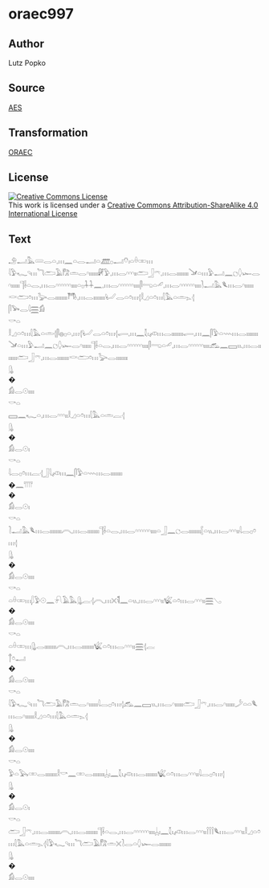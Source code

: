 # oraec997

## Author

Lutz Popko

## Source

[AES](https://github.com/simondschweitzer/aes)

## Transformation

[ORAEC](https://oraec.github.io/)

## License

<a rel="license" href="http://creativecommons.org/licenses/by-sa/4.0/"><img alt="Creative Commons License" style="border-width:0" src="https://i.creativecommons.org/l/by-sa/4.0/88x31.png" /></a><br />This work is licensed under a <a rel="license" href="http://creativecommons.org/licenses/by-sa/4.0/">Creative Commons Attribution-ShareAlike 4.0 International License</a>

## Text

𓄂𓂝𓅓𓄲𓂋𓏏𓈒𓏥𓈖𓏏𓂋𓂝𓏏𓊏𓊪𓂝𓄣𓏤𓏏𓏐𓏒𓏥<br>
𓇋𓅱𓆑𓄹𓏥𓆓𓂧𓄿𓀗𓏛𓂋𓎆𓏤𓏤𓏤𓏤𓏤𓏤𓏞𓅱𓈒𓏥𓂋𓎆𓎆𓎆𓏤𓏤𓂧𓃀𓍼𓈒𓏥𓂋𓏤𓏤𓏤𓏤𓏤𓏤𓏤𓏤𓍁𓏏𓏥𓅱𓂝𓈖𓐎𓆭𓆱𓂋𓎆𓏤𓏤𓏤𓏤𓏤𓏤𓊹𓌢𓏏𓂋𓈒𓏥𓂋𓎆𓎆𓎆𓎆𓎆𓎆𓏤𓏤𓏤𓏤𓏏𓊪𓇑𓇑𓈖𓈒𓏥𓂋𓎆𓎆𓎆𓎆𓎆𓎆𓏤𓏤𓏤𓏤𓋴𓂸𓏏𓄔𓈒𓏥𓂋𓎆𓎆𓎆𓎆𓎆𓎆𓏤𓏤𓏤𓏤𓍘𓂝𓅓𓆰𓏥𓂋𓎆𓏤𓏤𓏤𓏤𓏤𓏤𓎙𓂧𓏌𓏥𓅬𓂋𓏤𓏤𓏤𓏤𓏤𓏤𓏤𓏤𓇭𓈒𓏥𓂋𓏤𓏤𓏤𓏤𓏤𓏤𓏤𓏤𓂦𓂋𓏏𓏌𓏥𓂆𓎛𓈎𓏏𓏌𓏥𓇛𓅓𓏏𓏛𓂄𓂆<br>
𓋴𓅨𓂋𓇋𓈗𓀁<br>
𓎡𓏏<br>
𓎛𓈎𓏏𓏌𓏥𓇛𓅓𓏏𓏛𓂆𓋴𓐍𓊪𓏏𓈒𓏥𓂆𓂦𓂋𓏏𓏌𓏥𓂆𓂷𓈒𓏥𓈖𓇜𓏤𓌽𓏥𓂋𓏤𓏤𓏤𓏤𓏤𓏤𓏤𓏤𓂷𓈒𓏥𓈖𓋴𓅱𓏏𓇠𓏥𓂋𓏤𓏤𓏤𓏤𓏤𓏤𓏤𓏤𓍁𓏏𓏥𓅱𓂝𓈖𓐎𓆭𓆱𓂋𓎆𓏤𓏤𓏤𓏤𓏤𓏤𓊹𓌢𓏏𓂋𓈒𓏥𓂋𓎆𓎆𓎆𓎆𓎆𓎆𓏤𓏤𓏤𓏤𓋴𓂸𓏏𓄔𓈒𓏥𓂋𓎆𓎆𓎆𓎆𓎆𓎆𓏤𓏤𓏤𓏤𓃹𓈖𓈙𓏭𓈒𓏥𓂋𓏤𓏤𓏤𓏤𓏤𓏤𓏤𓏤𓂧𓃀𓍼𓈒𓏥𓂋𓏤𓏤𓏤𓏤𓏤𓏤𓏤𓏤𓎙𓂧𓏌𓏥𓅬𓂋𓏤𓏤𓏤𓏤𓏤𓏤𓏤𓏤<br>
𓊮<br>
�<br>
𓀁𓂋𓇳𓏤𓏤𓏤𓏤<br>
𓎡𓏏<br>
𓈙𓈖𓆑𓏏𓈒𓏥𓂋𓎆𓎆𓎆𓏤𓏤𓎛𓈎𓏏𓏌𓏥𓇛𓅓𓏏𓏛𓐛𓂆<br>
𓊮<br>
�<br>
𓀁𓂋𓇳𓏤<br>
𓎡𓏏<br>
𓇋𓂋𓊪𓏌𓏥𓐛𓂆𓃀𓇋𓌽𓏥𓈖𓋴𓅱𓏏𓇠𓏥𓂋𓏤𓏤𓏤𓏤𓏤𓏤𓏤𓏤<br>
�𓈖𓇲<br>
�<br>
𓀁𓂋𓇳𓏤<br>
𓎡𓏏<br>
𓍘𓂝𓅓𓆰𓏥𓂋𓏤𓏤𓏤𓏤𓏤𓏤𓏤𓏤𓇹𓈒𓏥𓂋𓏤𓏤𓏤𓏤𓏤𓏤𓏤𓏤𓊹𓌢𓏏𓂋𓈒𓏥𓂋𓎆𓎆𓎆𓎆𓎆𓎆𓏤𓏤𓏤𓏤𓏏𓃀𓈖𓐎𓂋𓏤𓏤𓏤𓏤𓏤𓏤𓏤𓏤𓐮𓏏𓏭𓈒𓏥𓂋𓎆𓎆𓎆𓏤𓏤𓇋𓂋𓊪𓏌𓏥𓂆<br>
𓊮<br>
�<br>
𓀁𓂋𓇳𓏤𓏤𓏤𓏤<br>
𓎡𓏏<br>
𓏏𓏐𓏒𓏥𓆄𓅱𓇳𓈖𓍯𓄿𓅓𓊮𓐛𓂆𓇹𓈒𓏥𓏴𓌟𓈖𓏏𓏭𓈒𓏥𓂋𓎆𓎆𓎆𓏤𓏤𓆤𓏏𓏌𓏥𓂋𓎆𓎆𓎆𓏤𓏤𓈗𓂅<br>
�<br>
𓀁𓂋𓇳𓏤𓏤𓏤𓏤<br>
𓎡𓏏<br>
𓏏𓏐𓏒𓏥𓊮𓂋𓏤𓏤𓏤𓏤𓏤𓏤𓏤𓏤𓇹𓈒𓏥𓂋𓏤𓏤𓏤𓏤𓏤𓏤𓏤𓏤𓆤𓏏𓏌𓏥𓂋𓎆𓎆𓎆𓏤𓏤𓈗𓂆𓐛<br>
𓐩𓏌𓂝<br>
�<br>
𓀁𓂋𓇳𓏤𓏤𓏤𓏤<br>
𓎡𓏏<br>
𓇋𓅱𓆑𓄹𓏥𓆓𓂧𓄿𓀗𓏛𓂋𓎆𓏤𓏤𓏤𓏤𓏤𓏤𓇋𓂋𓊪𓏌𓏥𓂆𓃹𓈖𓈙𓏭𓈒𓏥𓂋𓎆𓏤𓏤𓏤𓏤𓏤𓏤𓂧𓃀𓍼𓈒𓏥𓂋𓎆𓏤𓏤𓏤𓏤𓏤𓏤𓌳𓏏𓏏𓆰𓏥𓂋𓎆𓏤𓏤𓏤𓏤𓏤𓏤𓎛𓈎𓏏𓏌𓏥𓇛𓅓𓏏𓏛𓂄𓂆<br>
𓊮<br>
�<br>
𓀁𓂋𓇳𓏤𓏤𓏤𓏤<br>
𓎡𓏏<br>
𓅱𓏏𓅂𓏒𓂋𓏤𓏤𓏤𓏤𓏤𓏤𓏤𓏤𓎛𓎡𓈖𓏒𓂋𓏤𓏤𓏤𓏤𓏤𓏤𓏤𓏤𓐣𓏤𓈖𓇜𓏤𓌽𓏥𓂋𓏤𓏤𓏤𓏤𓏤𓏤𓏤𓏤𓆤𓏏𓏌𓏥𓂋𓎆𓎆𓎆𓏤𓏤𓇋𓂋𓊪𓏌𓏥𓂆<br>
𓊮<br>
�<br>
𓀁𓂋𓇳𓏤<br>
𓎡𓏏<br>
𓂧𓃀𓍼𓈒𓏥𓂋𓏤𓏤𓏤𓏤𓏤𓏤𓏤𓏤𓇹𓈒𓏥𓂋𓏤𓏤𓏤𓏤𓏤𓏤𓏤𓏤𓊹𓌢𓏏𓂋𓈒𓏥𓂋𓎆𓎆𓎆𓎆𓎆𓎆𓏤𓏤𓏤𓏤𓐣𓏤𓈖𓇜𓏤𓌽𓏥𓂋𓎆𓎆𓎆𓏤𓏤𓌉𓌉𓌉𓆰𓏥𓂋𓎆𓎆𓎆𓏤𓏤𓎛𓈎𓏏𓏌𓏥𓇛𓅓𓏏𓏛𓂄𓂆𓇋𓅱𓆑𓄹𓏥𓆓𓂧𓄿𓀗𓏛𓏴𓍘𓂋𓏏𓆭𓆱𓂋𓏤𓏤𓏤𓏤𓏤𓏤𓏤𓏤<br>
𓊮<br>
�<br>
𓀁𓂋𓇳𓏤𓏤𓏤𓏤<br>
